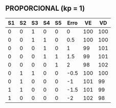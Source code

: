 ## PROPORCIONAL (kp = 1)

| S1 | S2 | S3 | S4 | S5 | Erro | VE | VD |
| -- | --| -- | -- | -- | -- | -- | -- |
| 0 | 0 | 1 | 0 | 0 | 0 | 100 | 100 |
| 0 | 0 | 1 | 1 | 0 | 0.5 | 100 | 100 |
| 0 | 0 | 0 | 1 | 0 | 1 | 99 | 101 |
| 0 | 0 | 0 | 1 | 1 | 1.5 | 99 | 101 |
| 0 | 0 | 0 | 0 | 1 | 2 | 98 | 102 |
| 0 | 1 | 1 | 0 | 0 | -0.5 | 100 | 100 |
| 0 | 1 | 0 | 0 | 0 | -1 | 101 | 99 |
| 1 | 1 | 0 | 0 | 0 | -1.5 | 101 | 99 |
| 1 | 0 | 0 | 0 | 0 | -2 | 102 | 98 |